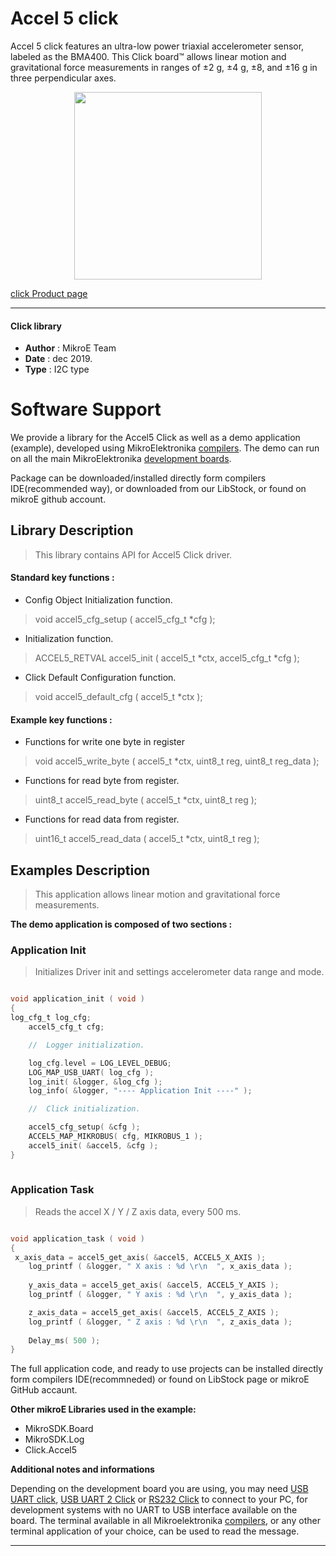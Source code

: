 
# Accel 5 click

Accel 5 click features an ultra-low power triaxial accelerometer sensor, labeled as the BMA400. This Click board™ allows linear motion and gravitational force measurements in ranges of ±2 g, ±4 g, ±8, and ±16 g in three perpendicular axes.

<p align="center">
  <img src="http://download.mikroe.com/images/click_for_ide/accel5_click.png" height=300px>
</p>

[click Product page](<https://www.mikroe.com/accel-5-click>)

---


#### Click library 

- **Author**        : MikroE Team
- **Date**          : dec 2019.
- **Type**          : I2C type


# Software Support

We provide a library for the Accel5 Click 
as well as a demo application (example), developed using MikroElektronika 
[compilers](http://shop.mikroe.com/compilers). 
The demo can run on all the main MikroElektronika [development boards](http://shop.mikroe.com/development-boards).

Package can be downloaded/installed directly form compilers IDE(recommended way), or downloaded from our LibStock, or found on mikroE github account. 

## Library Description

> This library contains API for Accel5 Click driver.

#### Standard key functions :

- Config Object Initialization function.
> void accel5_cfg_setup ( accel5_cfg_t *cfg ); 
 
- Initialization function.
> ACCEL5_RETVAL accel5_init ( accel5_t *ctx, accel5_cfg_t *cfg );

- Click Default Configuration function.
> void accel5_default_cfg ( accel5_t *ctx );


#### Example key functions :

- Functions for write one byte in register
> void accel5_write_byte ( accel5_t *ctx, uint8_t reg, uint8_t reg_data );
 
- Functions for read byte from register.
> uint8_t accel5_read_byte ( accel5_t *ctx, uint8_t reg );

- Functions for read data from register.
> uint16_t accel5_read_data ( accel5_t *ctx, uint8_t reg );

## Examples Description
 
> This application allows linear motion and gravitational force measurements. 

**The demo application is composed of two sections :**

### Application Init 

> Initializes Driver init and settings accelerometer data range and mode.

```c

void application_init ( void )
{
log_cfg_t log_cfg;
    accel5_cfg_t cfg;

    //  Logger initialization.

    log_cfg.level = LOG_LEVEL_DEBUG;
    LOG_MAP_USB_UART( log_cfg );
    log_init( &logger, &log_cfg );
    log_info( &logger, "---- Application Init ----" );

    //  Click initialization.

    accel5_cfg_setup( &cfg );
    ACCEL5_MAP_MIKROBUS( cfg, MIKROBUS_1 );
    accel5_init( &accel5, &cfg );
}
  
```

### Application Task

> Reads the accel X / Y / Z axis data, every 500 ms.

```c

void application_task ( void )
{
 x_axis_data = accel5_get_axis( &accel5, ACCEL5_X_AXIS );
    log_printf ( &logger, " X axis : %d \r\n  ", x_axis_data );
    
    y_axis_data = accel5_get_axis( &accel5, ACCEL5_Y_AXIS );
    log_printf ( &logger, " Y axis : %d \r\n  ", y_axis_data );

    z_axis_data = accel5_get_axis( &accel5, ACCEL5_Z_AXIS );
    log_printf ( &logger, " Z axis : %d \r\n  ", z_axis_data );
    
    Delay_ms( 500 );
}  

```

The full application code, and ready to use projects can be  installed directly form compilers IDE(recommneded) or found on LibStock page or mikroE GitHub accaunt.

**Other mikroE Libraries used in the example:** 

- MikroSDK.Board
- MikroSDK.Log
- Click.Accel5

**Additional notes and informations**

Depending on the development board you are using, you may need 
[USB UART click](http://shop.mikroe.com/usb-uart-click), 
[USB UART 2 Click](http://shop.mikroe.com/usb-uart-2-click) or 
[RS232 Click](http://shop.mikroe.com/rs232-click) to connect to your PC, for 
development systems with no UART to USB interface available on the board. The 
terminal available in all Mikroelektronika 
[compilers](http://shop.mikroe.com/compilers), or any other terminal application 
of your choice, can be used to read the message.



---
